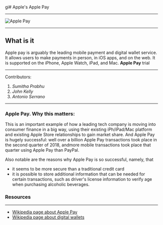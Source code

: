 gi# Apple's Apple Pay

---

![Apple Pay](https://wp-assets.wolt.com/wp-content/uploads/sites/3/2017/10/24105453/Apple_Pay_logo-1024x558-copy.png)

---
## What is it
Apple pay is arguably the leading mobile payment and digital wallet service. It allows users to make payments in person, in iOS apps, and on the web. It is supported on the iPhone, Apple Watch, iPad, and Mac. **Apple Pay**
trial

---
Contributors:
1. *Sumitha Prabhu*
2. *John Kelly*
3. *Antonio Serrano*

---

### Apple Pay. Why this matters:

This is an important example of how a leading tech company is moving into consumer finance in a big way, using their existing iPh/iPad/Mac platform and existing Apple Store relationships to gain market share. And Apple Pay is hugely successful: well over a billion Apple Pay transactions took place in the second quarter of 2018, andmore mobile transactions took place that quarter using Apple Pay than PayPal.

Also notable are the reasons why Apple Pay is so successful, namely, that

- it seems to be more secure than a traditional credit card
- it is possible to store additional information that can be needed for certain transactions, such as driver's license information to verify age when purchasing alcoholic beverages.



### Resources
---
- [Wikipedia page about Apple Pay](https://en.wikipedia.org/wiki/Apple_Pay)
- [Wikipedia page about digital wallets](https://en.wikipedia.org/wiki/Digital_wallet)
